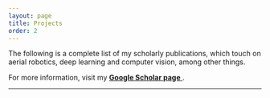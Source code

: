 ```yaml
---
layout: page
title: Projects
order: 2
---
```


The following is a complete list of my scholarly publications, which touch on aerial robotics, deep learning and computer vision, among other things.

For more information, visit my <a href="//scholar.google.com/citations?user={{ site.author.scholar }}" target="_blank"><b>Google Scholar page</b> <i class="fa fa-external-link"></i></a>.

<hr/>
